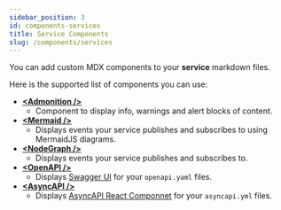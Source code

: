 ```yaml
---
sidebar_position: 3
id: components-services
title: Service Components
slug: /components/services
---  
```


You can add custom MDX components to your **service** markdown files.

Here is the supported list of components you can use:

- **[<Admonition /\>](/docs/components/overview#admonition-)**
    - Component to display info, warnings and alert blocks of content.
- **[<Mermaid /\>](/docs/components/overview#mermaid-)**
    - Displays events your service publishes and subscribes to using MermaidJS diagrams.
- **[<NodeGraph /\>](/docs/components/overview#nodegraph-)**
    - Displays events your service publishes and subscribes to.
- **[<OpenAPI /\>](/docs/components/overview#openapi-)**
    - Displays [Swagger UI](https://petstore.swagger.io/?_ga=2.53430379.2146201950.1646656985-1065913731.1646656985) for your `openapi.yaml` files.
- **[<AsyncAPI /\>](/docs/components/overview#asyncapi-)**
    - Displays [AsyncAPI React Componnet](https://github.com/asyncapi/asyncapi-react) for your `asyncapi.yml` files.

